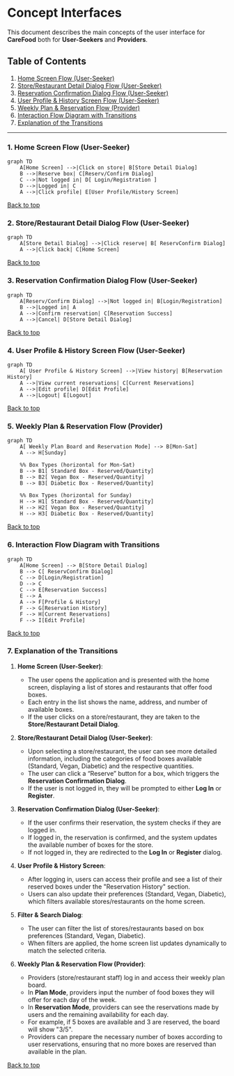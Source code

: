 # Concept Interfaces

This document describes the main concepts of the user interface for **CareFood** both for **User-Seekers** and **Providers**.

## Table of Contents

1. [Home Screen Flow (User-Seeker)](#1-home-screen-flow-user-seeker)
2. [Store/Restaurant Detail Dialog Flow (User-Seeker)](#2-storerestaurant-detail-dialog-flow-user-seeker)
3. [Reservation Confirmation Dialog Flow (User-Seeker)](#3-reservation-confirmation-dialog-flow-user-seeker)
4. [User Profile & History Screen Flow (User-Seeker)](#4-user-profile--history-screen-flow-user-seeker)
5. [Weekly Plan & Reservation Flow (Provider)](#5-weekly-plan--reservation-flow-provider)
6. [Interaction Flow Diagram with Transitions](#6-interaction-flow-diagram-with-transitions)
7. [Explanation of the Transitions](#7-explanation-of-the-transitions)

---

### 1. Home Screen Flow (User-Seeker)

```mermaid
graph TD
    A[Home Screen] -->|Click on store| B[Store Detail Dialog]
    B -->|Reserve box| C[Reserv/Confirm Dialog]
    C -->|Not logged in| D[ Login/Registration ]
    D -->|Logged in| C
    A -->|Click profile| E[User Profile/History Screen]
```

[Back to top](#table-of-contents)

### 2. Store/Restaurant Detail Dialog Flow (User-Seeker)

```mermaid
graph TD
    A[Store Detail Dialog] -->|Click reserve| B[ ReservConfirm Dialog]
    A -->|Click back| C[Home Screen]
```

[Back to top](#table-of-contents)

### 3. Reservation Confirmation Dialog Flow (User-Seeker)

```mermaid
graph TD
    A[Reserv/Confirm Dialog] -->|Not logged in| B[Login/Registration]
    B -->|Logged in| A
    A -->|Confirm reservation| C[Reservation Success]
    A -->|Cancel| D[Store Detail Dialog]
```

[Back to top](#table-of-contents)

### 4. User Profile & History Screen Flow (User-Seeker)

```mermaid
graph TD
    A[ User Profile & History Screen] -->|View history| B[Reservation History]
    A -->|View current reservations| C[Current Reservations]
    A -->|Edit profile| D[Edit Profile]
    A -->|Logout| E[Logout]
```

[Back to top](#table-of-contents)

### 5. Weekly Plan & Reservation Flow (Provider)

```mermaid
graph TD
    A[ Weekly Plan Board and Reservation Mode] --> B[Mon-Sat]
    A --> H[Sunday]

    %% Box Types (horizontal for Mon-Sat)
    B --> B1[ Standard Box - Reserved/Quantity]
    B --> B2[ Vegan Box - Reserved/Quantity]
    B --> B3[ Diabetic Box - Reserved/Quantity]

    %% Box Types (horizontal for Sunday)
    H --> H1[ Standard Box - Reserved/Quantity]
    H --> H2[ Vegan Box - Reserved/Quantity]
    H --> H3[ Diabetic Box - Reserved/Quantity]

```

[Back to top](#table-of-contents)

### 6. Interaction Flow Diagram with Transitions

```mermaid
graph TD
    A[Home Screen] --> B[Store Detail Dialog]
    B --> C[ ReservConfirm Dialog]
    C --> D[Login/Registration]
    D --> C
    C --> E[Reservation Success]
    E --> A
    A --> F[Profile & History]
    F --> G[Reservation History]
    F --> H[Current Reservations]
    F --> I[Edit Profile]
```

[Back to top](#table-of-contents)

### 7. Explanation of the Transitions

1. **Home Screen (User-Seeker)**:
    - The user opens the application and is presented with the home screen, displaying a list of stores and restaurants that offer food boxes.
    - Each entry in the list shows the name, address, and number of available boxes.
    - If the user clicks on a store/restaurant, they are taken to the **Store/Restaurant Detail Dialog**.

2. **Store/Restaurant Detail Dialog (User-Seeker)**:
    - Upon selecting a store/restaurant, the user can see more detailed information, including the categories of food boxes available (Standard, Vegan, Diabetic) and the respective quantities.
    - The user can click a “Reserve” button for a box, which triggers the **Reservation Confirmation Dialog**.
    - If the user is not logged in, they will be prompted to either **Log In** or **Register**.

3. **Reservation Confirmation Dialog (User-Seeker)**:
    - If the user confirms their reservation, the system checks if they are logged in.
    - If logged in, the reservation is confirmed, and the system updates the available number of boxes for the store.
    - If not logged in, they are redirected to the **Log In** or **Register** dialog.

4. **User Profile & History Screen**:
    - After logging in, users can access their profile and see a list of their reserved boxes under the "Reservation History" section.
    - Users can also update their preferences (Standard, Vegan, Diabetic), which filters available stores/restaurants on the home screen.
  
5. **Filter & Search Dialog**:
    - The user can filter the list of stores/restaurants based on box preferences (Standard, Vegan, Diabetic).
    - When filters are applied, the home screen list updates dynamically to match the selected criteria.

6. **Weekly Plan & Reservation Flow (Provider)**:
    - Providers (store/restaurant staff) log in and access their weekly plan board.
    - In **Plan Mode**, providers input the number of food boxes they will offer for each day of the week.
    - In **Reservation Mode**, providers can see the reservations made by users and the remaining availability for each day.
    - For example, if 5 boxes are available and 3 are reserved, the board will show "3/5".
    - Providers can prepare the necessary number of boxes according to user reservations, ensuring that no more boxes are reserved than available in the plan.

[Back to top](#table-of-contents)
